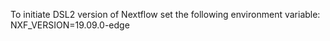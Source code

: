 To initiate DSL2 version of Nextflow set the following environment variable:
NXF_VERSION=19.09.0-edge
